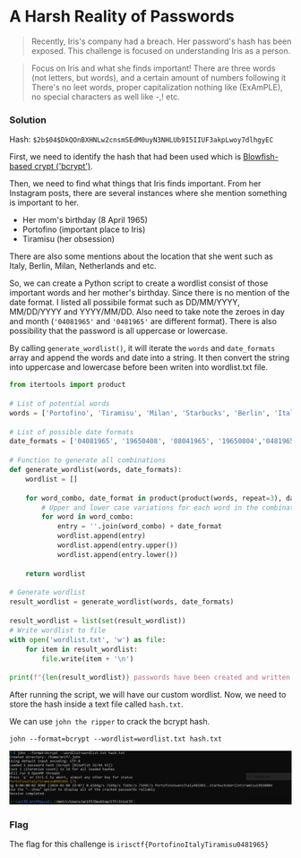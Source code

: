 # A Harsh Reality of Passwords
> Recently, Iris's company had a breach. Her password's hash has been exposed. This challenge is focused on understanding Iris as a person.

>Focus on Iris and what she finds important!
There are three words (not letters, but words), and a certain amount of numbers following it
There's no leet words, proper capitalization nothing like (ExAmPLE), no special characters as well like -,! etc.

### Solution

Hash: ```$2b$04$DkQOnBXHNLw2cnsmSEdM0uyN3NHLUb9I5IIUF3akpLwoy7dlhgyEC```

First, we need to identify the hash that had been used which is <a href = "https://en.wikipedia.org/wiki/Bcrypt">Blowfish-based crypt ('bcrypt')</a>.

Then, we need to find what things that Iris finds important. From her Instagram posts, there are several instances where she mention something is important to her.
* Her mom's birthday (8 April 1965)
* Portofino (important place to Iris)
* Tiramisu (her obsession)

There are also some mentions about the location that she went such as Italy, Berlin, Milan, Netherlands and etc.

So, we can create a Python script to create a wordlist consist of those important words and her mother's birthday. Since there is no mention of the date format. I listed all possibile format such as DD/MM/YYYY, MM/DD/YYYY and YYYY/MM/DD. Also need to take note the zeroes in day and month (```'04081965'``` and ```'0481965'``` are different format). There is also possibility that the password is all uppercase or lowercase.

By calling ```generate_wordlist()```, it will iterate the ```words``` and ```date_formats``` array and append the words and date into a string. It then convert the string into uppercase and lowercase before been writen into wordlist.txt file. 

```python
from itertools import product

# List of potential words
words = ['Portofino', 'Tiramisu', 'Milan', 'Starbucks', 'Berlin', 'Italy', 'Netherlands', 'Swans', 'Swarovski', 'Amsterdam']

# List of possible date formats
date_formats = ['04081965', '19650408', '08041965', '19650804','0481965','481965','1965408','196548','8041965','0841965']

# Function to generate all combinations
def generate_wordlist(words, date_formats):
    wordlist = []
    
    for word_combo, date_format in product(product(words, repeat=3), date_formats):
        # Upper and lower case variations for each word in the combination
        for word in word_combo:
            entry = ''.join(word_combo) + date_format
            wordlist.append(entry)
            wordlist.append(entry.upper())
            wordlist.append(entry.lower())
    
    return wordlist

# Generate wordlist
result_wordlist = generate_wordlist(words, date_formats)

result_wordlist = list(set(result_wordlist))
# Write wordlist to file
with open('wordlist.txt', 'w') as file:
    for item in result_wordlist:
        file.write(item + '\n')

print(f"{len(result_wordlist)} passwords have been created and written to wordlist.txt.")

```

After running the script, we will have our custom wordlist. Now, we need to store the hash inside a text file called ```hash.txt```.

We can use ```john the ripper``` to crack the bcrypt hash.

```
john --format=bcrypt --wordlist=wordlist.txt hash.txt
```
![alt](images/hashreality.PNG)

### Flag 
The flag for this challenge is ```irisctf{PortofinoItalyTiramisu0481965}```
